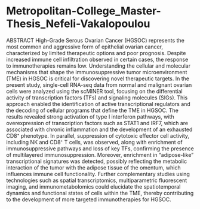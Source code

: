 # Metropolitan-College_Master-Thesis_Nefeli-Vakalopoulou
ABSTRACT
High-Grade Serous Ovarian Cancer (HGSOC) represents the most common and aggressive form of epithelial ovarian cancer, characterized by limited therapeutic options and poor prognosis. Despite increased immune cell infiltration observed in certain cases, the response to immunotherapies remains low. Understanding the cellular and molecular mechanisms that shape the immunosuppressive tumor microenvironment (TME) in HGSOC is critical for discovering novel therapeutic targets. In the present study, single-cell RNA-seq data from normal and malignant ovarian cells were analyzed using the scMINER tool, focusing on the differential activity of transcription factors (TFs) and signaling molecules (SIGs). This approach enabled the identification of active transcriptional regulators and the decoding of cellular programs that define the TME in HGSOC. The results revealed strong activation of type I interferon pathways, with overexpression of transcription factors such as STAT1 and IRF7, which are associated with chronic inflammation and the development of an exhausted CD8⁺ phenotype. In parallel, suppression of cytotoxic effector cell activity, including NK and CD8⁺ T cells, was observed, along with enrichment of immunosuppressive pathways and loss of key TFs, confirming the presence of multilayered immunosuppression. Moreover, enrichment in “adipose-like” transcriptional signatures was detected, possibly reflecting the metabolic interaction of the tumor with the adipose tissue of the omentum, which influences immune cell functionality. Further complementary studies using technologies such as spatial transcriptomics, multiparametric fluorescent imaging, and immunometabolomics could elucidate the spatiotemporal dynamics and functional states of cells within the TME, thereby contributing to the development of more targeted immunotherapies for HGSOC.

